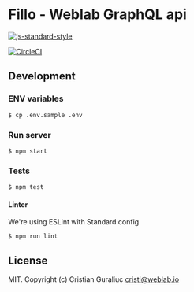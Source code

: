 # Fillo - Weblab GraphQL api

[![js-standard-style](https://cdn.rawgit.com/feross/standard/master/badge.svg)](http://standardjs.com)

[![CircleCI](https://circleci.com/gh/weblabhq/fillo.svg?style=svg)](https://circleci.com/gh/weblabhq/fillo)

## Development

### ENV variables

```
$ cp .env.sample .env
```

### Run server

```
$ npm start
```

### Tests

```
$ npm test
```

#### Linter

We're using ESLint with Standard config

```
$ npm run lint
```

## License

MIT. Copyright (c) Cristian Guraliuc <cristi@weblab.io>
